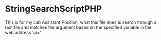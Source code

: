 # StringSearchScriptPHP
This is for my Lab Assistant Position, what this file does is search through a text file and matches the argument based on the specified variable in the web address 'ip='
